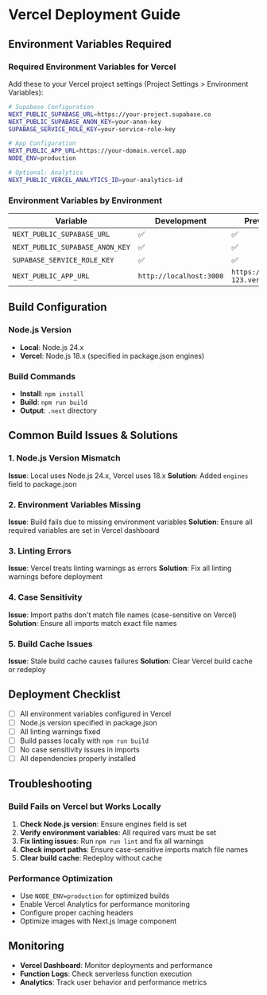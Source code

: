# Vercel Deployment Guide

## Environment Variables Required

### Required Environment Variables for Vercel

Add these to your Vercel project settings (Project Settings > Environment Variables):

```bash
# Supabase Configuration
NEXT_PUBLIC_SUPABASE_URL=https://your-project.supabase.co
NEXT_PUBLIC_SUPABASE_ANON_KEY=your-anon-key
SUPABASE_SERVICE_ROLE_KEY=your-service-role-key

# App Configuration
NEXT_PUBLIC_APP_URL=https://your-domain.vercel.app
NODE_ENV=production

# Optional: Analytics
NEXT_PUBLIC_VERCEL_ANALYTICS_ID=your-analytics-id
```

### Environment Variables by Environment

| Variable | Development | Preview | Production |
|----------|-------------|---------|------------|
| `NEXT_PUBLIC_SUPABASE_URL` | ✅ | ✅ | ✅ |
| `NEXT_PUBLIC_SUPABASE_ANON_KEY` | ✅ | ✅ | ✅ |
| `SUPABASE_SERVICE_ROLE_KEY` | ✅ | ✅ | ✅ |
| `NEXT_PUBLIC_APP_URL` | `http://localhost:3000` | `https://pr-123.vercel.app` | `https://yourdomain.com` |

## Build Configuration

### Node.js Version
- **Local**: Node.js 24.x
- **Vercel**: Node.js 18.x (specified in package.json engines)

### Build Commands
- **Install**: `npm install`
- **Build**: `npm run build`
- **Output**: `.next` directory

## Common Build Issues & Solutions

### 1. Node.js Version Mismatch
**Issue**: Local uses Node.js 24.x, Vercel uses 18.x
**Solution**: Added `engines` field to package.json

### 2. Environment Variables Missing
**Issue**: Build fails due to missing environment variables
**Solution**: Ensure all required variables are set in Vercel dashboard

### 3. Linting Errors
**Issue**: Vercel treats linting warnings as errors
**Solution**: Fix all linting warnings before deployment

### 4. Case Sensitivity
**Issue**: Import paths don't match file names (case-sensitive on Vercel)
**Solution**: Ensure all imports match exact file names

### 5. Build Cache Issues
**Issue**: Stale build cache causes failures
**Solution**: Clear Vercel build cache or redeploy

## Deployment Checklist

- [ ] All environment variables configured in Vercel
- [ ] Node.js version specified in package.json
- [ ] All linting warnings fixed
- [ ] Build passes locally with `npm run build`
- [ ] No case sensitivity issues in imports
- [ ] All dependencies properly installed

## Troubleshooting

### Build Fails on Vercel but Works Locally

1. **Check Node.js version**: Ensure engines field is set
2. **Verify environment variables**: All required vars must be set
3. **Fix linting issues**: Run `npm run lint` and fix all warnings
4. **Check import paths**: Ensure case-sensitive imports match file names
5. **Clear build cache**: Redeploy without cache

### Performance Optimization

- Use `NODE_ENV=production` for optimized builds
- Enable Vercel Analytics for performance monitoring
- Configure proper caching headers
- Optimize images with Next.js Image component

## Monitoring

- **Vercel Dashboard**: Monitor deployments and performance
- **Function Logs**: Check serverless function execution
- **Analytics**: Track user behavior and performance metrics
